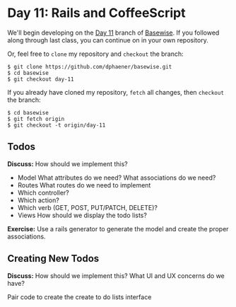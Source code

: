 # Day 11: Rails and CoffeeScript

We'll begin developing on the [Day 11](https://github.com/dphaener/basewise/tree/day-11) branch of [Basewise](https://github.com/dphaener/basewise). If you followed along through last class, you can continue on in your own repository.

Or, feel free to `clone` my repository and `checkout` the branch:

    $ git clone https://github.com/dphaener/basewise.git
    $ cd basewise
    $ git checkout day-11

If you already have cloned my repository, `fetch` all changes, then `checkout` the branch:

    $ cd basewise
    $ git fetch origin
    $ git checkout -t origin/day-11

## Todos

**Discuss:** How should we implement this?

- Model
  What attributes do we need?
  What associations do we need?
- Routes
  What routes do we need to implement
- Which controller?
- Which action?
- Which verb (GET, POST, PUT/PATCH, DELETE)?
- Views
  How should we display the todo lists?

**Exercise:** Use a rails generator to generate the model and create the proper
associations.

## Creating New Todos

**Discuss:** How should we implement this? What UI and UX concerns do we have?

Pair code to create the create to do lists interface

